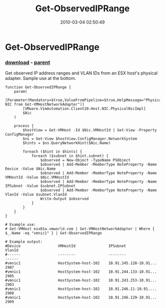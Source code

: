 ﻿---
pid:            1680
poster:         Carter Shanklin
title:          Get-ObservedIPRange
date:           2010-03-04 02:50:49
format:         posh
parent:         1653
parent:         1653

---

# Get-ObservedIPRange

### [download](1680.ps1) - [parent](1653.md)

Get observed IP address ranges and VLAN IDs from an ESX host's physical adapter. Sample use at the bottom.

```posh
function Get-ObservedIPRange {
	param(
		[Parameter(Mandatory=$true,ValueFromPipeline=$true,HelpMessage="Physical NIC from Get-VMHostNetworkAdapter")]
		[VMware.VimAutomation.Client20.Host.NIC.PhysicalNicImpl]
		$Nic
	)

	process {
		$hostView = Get-VMHost -Id $Nic.VMHostId | Get-View -Property ConfigManager
		$ns = Get-View $hostView.ConfigManager.NetworkSystem
		$hints = $ns.QueryNetworkHint($Nic.Name)

		foreach ($hint in $hints) {
			foreach ($subnet in $hint.subnet) {
				$observed = New-Object -TypeName PSObject
				$observed | Add-Member -MemberType NoteProperty -Name Device -Value $Nic.Name
				$observed | Add-Member -MemberType NoteProperty -Name VMHostId -Value $Nic.VMHostId
				$observed | Add-Member -MemberType NoteProperty -Name IPSubnet -Value $subnet.IPSubnet
				$observed | Add-Member -MemberType NoteProperty -Name VlanId -Value $subnet.VlanId
				Write-Output $observed
			}
		}
	}
}

# Example use:
# Get-VMHost esx01a.vmworld.com | Get-VMHostNetworkAdapter | Where { $_.Name -eq "vmnic1" } | Get-ObservedIPRange

# Example output:
#Device                 VMHostId               IPSubnet                               VlanId
#------                 --------               --------                               ------
#vmnic1                 HostSystem-host-102    10.91.245.128-10.91...                   2907
#vmnic1                 HostSystem-host-102    10.91.244.133-10.91...                   2905
#vmnic1                 HostSystem-host-102    10.91.243.253-10.91...                   2903
#vmnic1                 HostSystem-host-102    10.91.246.11-10.91....                   2908
#vmnic1                 HostSystem-host-102    10.91.246.129-10.91...                   2909
```
